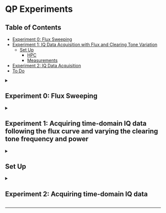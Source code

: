 # QP Experiments

## Table of Contents

- [Experiment 0: Flux Sweeping](#experiment-0-flux-sweeping)
- [Experiment 1: IQ Data Acquisition with Flux and Clearing Tone Variation](#experiment-1-acquiring-time-domain-iq-data-following-the-flux-curve-and-varying-the-clearing-tone-frequency-and-power)
  - [Set Up](#set-up)
    - [HPC](#hpc)
    - [Measurements](#measurements)
- [Experiment 2: IQ Data Acquisition](#experiment-2-acquiring-time-domain-iq-data)
- [To Do](#to-do)

<details>
<summary><h2>Experiment 0: Flux Sweeping</h2></summary>

A notebook that uses the SRS voltage source to sweep flux and record the resonator responce using the VNA.

**notebook name:** [experiment0.ipynb](experiment0.ipynb)

</details>

<details>
<summary><h2>Experiment 1: Acquiring time-domain IQ data following the flux curve and varying the clearing tone frequency and power</h2></summary>

**notebook name:** [experiment1.ipynb](experiment1.ipynb)

High level overview:

```python
v_arr, phi_arr, f_arr = from_flux_fit()
detuning = 0 # GHz
f_clearing_arr, P_clearing_arr = [], []

def find_mapped_resonance(phi):
    global phi_arr, f_arr
    phi_index = phi_arr[phi]
    return f_arr[phi_index]

def find_resonance(phi, span):
    f_guess = find_mapped_resonance(phi)
    set_vna(f_guess, span)
    f_phi = fit_vna_trace()
    turn_off_vna()
    return f_phi

for phi in phi_arr:

    voltage = get_voltage(phi)
    set_srs(voltage)
    f_phi = find_resonance(phi)
    f_drive = f_phi - detuning
    set_drive_tone(f_drive)

    for f_clearing in f_clearing_arr:
        for P_clearing in P_clearing_arr:
            set_clearing_tone(f_clearing, P_clearing)
            acquire_IQ_data()
            wait()
```

</details>

<details>
<summary><h2>Set Up</h2></summary>

### HPC:

Make sure you have SSH access to your HPC cluster
Set up SSH key-based authentication to avoid password prompts
Fill in the .env file with your HPC details

### Measurements:

1. Flux tuning curve of the resonator

---

## To Do:

- [ ] Fix the saving of the resonator flux fits to the Labber directory
- [ ] Test the rsync HPC back up mechanism
- [ ] Add resonator circle fit code
- [ ] Add the dynamic driving next mode code
- [ ] Add feature to upload saved data to HPC via Globus API

</details>

<details>
<summary><h2>Experiment 2: Acquiring time-domain IQ data</h2></summary>

A notebook that sets the LO at user specified parameters and takes the time domain IQ data with the Alazar card.

**notebook name:** [experiment2.ipynb](experiment2.ipynb)

</details>

---
